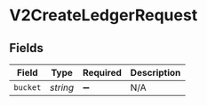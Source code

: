 # V2CreateLedgerRequest


## Fields

| Field              | Type               | Required           | Description        |
| ------------------ | ------------------ | ------------------ | ------------------ |
| `bucket`           | *string*           | :heavy_minus_sign: | N/A                |
